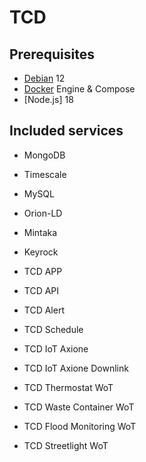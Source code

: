 # TCD

## Prerequisites

- [Debian](https://www.debian.org/) 12
- [Docker](https://www.docker.com/) Engine & Compose
- [Node.js] 18

## Included services

- MongoDB
- Timescale
- MySQL
- Orion-LD
- Mintaka
- Keyrock

- TCD APP
- TCD API
- TCD Alert
- TCD Schedule
- TCD IoT Axione
- TCD IoT Axione Downlink
- TCD Thermostat WoT
- TCD Waste Container WoT
- TCD Flood Monitoring WoT
- TCD Streetlight WoT
